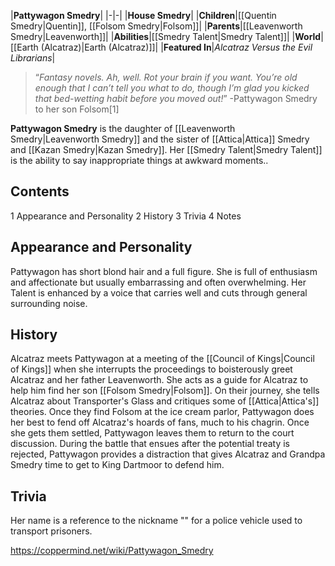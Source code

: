 |**Pattywagon Smedry**|
|-|-|
|**House Smedry**|
|**Children**|[[Quentin Smedry\|Quentin]], [[Folsom Smedry\|Folsom]]|
|**Parents**|[[Leavenworth Smedry\|Leavenworth]]|
|**Abilities**|[[Smedry Talent\|Smedry Talent]]|
|**World**|[[Earth (Alcatraz)\|Earth (Alcatraz)]]|
|**Featured In**|*Alcatraz Versus the Evil Librarians*|

>“*Fantasy novels. Ah, well. Rot your brain if you want. You’re old enough that I can’t tell you what to do, though I’m glad you kicked that bed-wetting habit before you moved out!*”
\-Pattywagon Smedry to her son Folsom[1]


**Pattywagon Smedry** is the daughter of [[Leavenworth Smedry\|Leavenworth Smedry]] and the sister of [[Attica\|Attica]] Smedry and [[Kazan Smedry\|Kazan Smedry]]. Her [[Smedry Talent\|Smedry Talent]] is the ability to say inappropriate things at awkward moments..

## Contents

1 Appearance and Personality
2 History
3 Trivia
4 Notes


## Appearance and Personality
Pattywagon has short blond hair and a full figure. She is full of enthusiasm and affectionate but usually embarrassing and often overwhelming. Her Talent is enhanced by a voice that carries well and cuts through general surrounding noise.

## History
Alcatraz meets Pattywagon at a meeting of the [[Council of Kings\|Council of Kings]] when she interrupts the proceedings to boisterously greet Alcatraz and her father Leavenworth. She acts as a guide for Alcatraz to help him find her son [[Folsom Smedry\|Folsom]]. On their journey, she tells Alcatraz about Transporter's Glass and critiques some of [[Attica\|Attica's]] theories.
Once they find Folsom at the ice cream parlor, Pattywagon does her best to fend off Alcatraz's hoards of fans, much to his chagrin. Once she gets them settled, Pattywagon leaves them to return to the court discussion.
During the battle that ensues after the potential treaty is rejected, Pattywagon provides a distraction that gives Alcatraz and Grandpa Smedry time to get to King Dartmoor to defend him.

## Trivia
Her name is a reference to the nickname "" for a police vehicle used to transport prisoners.


https://coppermind.net/wiki/Pattywagon_Smedry